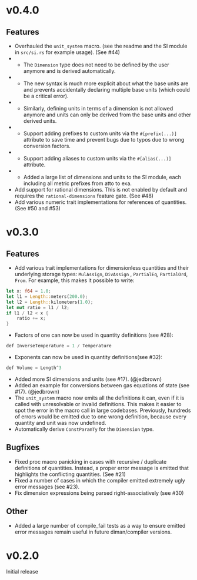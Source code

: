 # v0.4.0
## Features
- Overhauled the `unit_system` macro. (see the readme and the SI module in `src/si.rs` for example usage). (See #44)
- - The `Dimension` type does not need to be defined by the user anymore and is derived automatically.
- - The new syntax is much more explicit about what the base units are and prevents accidentally declaring multiple base units (which could be a critical error). 
- - Similarly, defining units in terms of a dimension is not allowed anymore and units can only be derived from the base units and other derived units.
- - Support adding prefixes to custom units via the `#[prefix(...)]` attribute to save time and prevent bugs due to typos due to wrong conversion factors.
- - Support adding aliases to custom units via the `#[alias(...)]` attribute.
- - Added a large list of dimensions and units to the SI module, each including all metric prefixes from atto to exa.
- Add support for rational dimensions. This is not enabled by default and requires the `rational-dimensions` feature gate. (See #48)
- Add various numeric trait implementations for references of quantities. (See #50 and #53)

# v0.3.0
## Features
- Add various trait implementations for dimensionless quantities and their underlying storage types: `MulAssign`, `DivAssign` , `PartialEq`, `PartialOrd`, `From`. For example, this makes it possible to write:
```rust
let x: f64 = 1.0;
let l1 = Length::meters(200.0);
let l2 = Length::kilometers(1.0);
let mut ratio = l1 / l2;
if l1 / l2 < x {
    ratio += x;
}
```
- Factors of one can now be used in quantity definitions (see #28):
```rust
def InverseTemperature = 1 / Temperature
```
- Exponents can now be used in quantity definitions(see #32):
```rust
def Volume = Length^3
```
- Added more SI dimensions and units (see #17). (@jedbrown)
- Added an example for conversions between gas equations of state (see #17). (@jedbrown)
- The `unit_system` macro now emits all the definitions it can, even if it is called with unresolvable or invalid definitions. This makes it easier to spot the error in the macro call in large codebases. Previously, hundreds of errors would be emitted due to one wrong definition, because every quantity and unit was now undefined.
- Automatically derive `ConstParamTy` for the `Dimension` type.

## Bugfixes
- Fixed proc macro panicking in cases with recursive / duplicate definitions of quantities. Instead, a proper error message is emitted that highlights the conflicting quantities. (See #21)
- Fixed a number of cases in which the compiler emitted extremely ugly error messages (see #23).
- Fix dimension expressions being parsed right-associatively (see #30)

## Other
- Added a large number of compile_fail tests as a way to ensure emitted error messages remain useful in future diman/compiler versions.

# v0.2.0
Initial release
